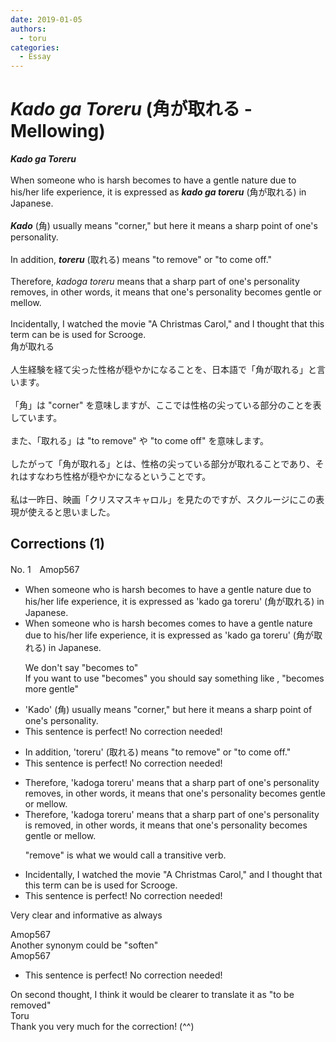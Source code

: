 ```yaml
---
date: 2019-01-05
authors:
  - toru
categories:
  - Essay
---
```


<h1 id="subject_show"><strong><em>Kado ga Toreru</strong></em> (角が取れる - Mellowing)</h1>
<div class="date" hidden>Jan 5, 2019 22:13</div>
<div id="post"><div id="body_show_ori">
<strong><em>Kado ga Toreru</strong></em><br/><br/>When someone who is harsh becomes to have a gentle nature due to his/her life experience, it is expressed as <strong><em>kado ga toreru</em></strong> (角が取れる) in Japanese.<br/><br/><strong><em>Kado</em></strong> (角) usually means "corner," but here it means a sharp point of one's personality.<br/><br/>In addition, <strong><em>toreru</em></strong> (取れる) means "to remove" or "to come off."<br/><br/>Therefore, <em>kadoga toreru</em> means that a sharp part of one's personality removes, in other words, it means that one's personality becomes gentle or mellow.<br/><br/>Incidentally, I watched the movie "A Christmas Carol," and I thought that this term can be is used for Scrooge.
</div></div>

<!-- more -->

<div id="post_ja"><div id="body_show_mo">
角が取れる<br/><br/>人生経験を経て尖った性格が穏やかになることを、日本語で「角が取れる」と言います。<br/><br/>「角」は "corner" を意味しますが、ここでは性格の尖っている部分のことを表しています。<br/><br/>また、「取れる」は "to remove" や "to come off" を意味します。<br/><br/>したがって「角が取れる」とは、性格の尖っている部分が取れることであり、それはすなわち性格が穏やかになるということです。<br/><br/>私は一昨日、映画「クリスマスキャロル」を見たのですが、スクルージにこの表現が使えると思いました。
</div></div>

## Corrections (1)
<div id="block"><div class="first_name"> No. 1　<span class="just_name">Amop567</span></div><div id="block2">
<ul class="correction_field">
<li class="incorrect">When someone who is harsh becomes to have a gentle nature due to his/her life experience, it is expressed as 'kado ga toreru' (角が取れる) in Japanese.</li>
<li class="corrected correct">
When someone who is harsh <span class="sline"><span class="f_red">becomes</span></span> <span class="f_blue">comes</span> to have a gentle nature due to his/her life experience, it is expressed as 'kado ga toreru' (角が取れる) in Japanese.
<p class="correction_comment">We don't say "becomes to" <br/>If you want to use "becomes" you should say something like , "becomes more gentle"</p>
</li>
</ul>
<ul class="correction_field">
<li class="incorrect">'Kado' (角) usually means "corner," but here it means a sharp point of one's personality.</li>
<li class="corrected perfect">This sentence is perfect! No correction needed!</li>
</ul>
<ul class="correction_field">
<li class="incorrect">In addition, 'toreru' (取れる) means "to remove" or "to come off."</li>
<li class="corrected perfect">This sentence is perfect! No correction needed!</li>
</ul>
<ul class="correction_field">
<li class="incorrect">Therefore, 'kadoga toreru' means that a sharp part of one's personality removes, in other words, it means that one's personality becomes gentle or mellow.</li>
<li class="corrected correct">
Therefore, 'kadoga toreru' means that a sharp part of one's personality <span class="f_blue">is </span>remove<span class="f_blue">d</span>, in other words, it means that one's personality becomes gentle or mellow.
<p class="correction_comment">"remove" is what we would call a transitive verb.</p>
</li>
</ul>
<ul class="correction_field">
<li class="incorrect">Incidentally, I watched the movie "A Christmas Carol," and I thought that this term can be is used for Scrooge.</li>
<li class="corrected perfect">This sentence is perfect! No correction needed!</li>
</ul>
<p class="comment_small">
 Very clear and informative as always
</p>

</div><div class="name"><span class="just_name">Amop567</span><br>
Another synonym could be "soften"
</div>
<div class="name"><span class="just_name">Amop567</span><br><div class="quote_field"><ul class="correction_field">
<li class="corrected perfect">
This sentence is perfect! No correction needed!
</li>
</ul></div>
On second thought, I think it would be clearer to translate it as "to be removed" 
</div>
<div class="name"><span class="just_name">Toru</span><br>
Thank you very much for the correction! (^^)
</div>
</div>
